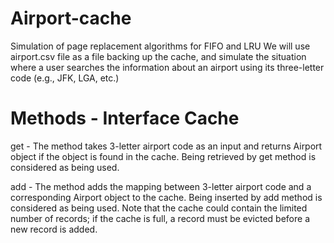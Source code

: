 # Airport-cache
Simulation of page replacement algorithms for FIFO and LRU
We will use airport.csv file as a file backing up the cache, and simulate the situation where a user searches the information about an airport using its three-letter code (e.g., JFK, LGA, etc.)

# Methods - Interface Cache
get - The method takes 3-letter airport code as an input and returns Airport object if the object is found in the cache. Being retrieved by get method is considered as being used.

add - The method adds the mapping between 3-letter airport code and a corresponding Airport object to the cache. Being inserted by add method is considered as being used. Note that the cache could contain the limited number of records; if the cache is full, a record must be evicted before a new record is added.
